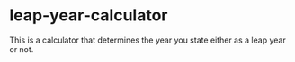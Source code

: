 # leap-year-calculator
This is a calculator that determines the year you state either as a leap year or not.
